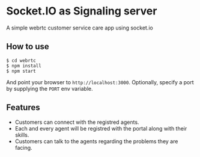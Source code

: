 
# Socket.IO as Signaling server

A simple webrtc customer service care app using socket.io

## How to use

```
$ cd webrtc
$ npm install
$ npm start
```

And point your browser to `http://localhost:3000`. Optionally, specify
a port by supplying the `PORT` env variable.

## Features

- Customers can connect with the registred agents.
- Each and every agent will be registred with the portal along with their skills.
- Customers can talk to the agents regarding the problems they are facing.
